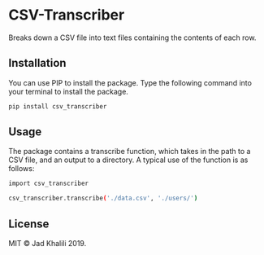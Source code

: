 # CSV-Transcriber
Breaks down a CSV file into text files containing the contents of each row.

## Installation
You can use PIP to install the package. Type the following command into your terminal to install the package.
```bash
pip install csv_transcriber
```

## Usage
The package contains a transcribe function, which takes in the path to a CSV file, and an output to a directory. A typical use of the function is as follows:

```bash
import csv_transcriber

csv_transcriber.transcribe('./data.csv', './users/')
```

## License
MIT © Jad Khalili 2019.
